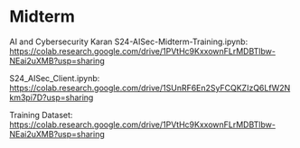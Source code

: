 # Midterm
AI and Cybersecurity
Karan S24-AISec-Midterm-Training.ipynb: https://colab.research.google.com/drive/1PVtHc9KxxownFLrMDBTlbw-NEai2uXMB?usp=sharing


S24_AISec_Client.ipynb: https://colab.research.google.com/drive/1SUnRF6En2SyFCQKZIzQ6LfW2Nkm3pi7D?usp=sharing


Training Dataset: https://colab.research.google.com/drive/1PVtHc9KxxownFLrMDBTlbw-NEai2uXMB?usp=sharing

